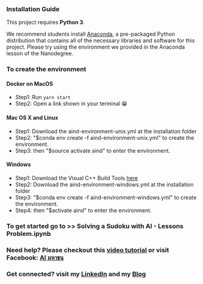 ### Installation Guide

This project requires **Python 3**.

We recommend students install [Anaconda](https://www.continuum.io/downloads), a pre-packaged Python distribution that contains all of the necessary libraries and software for this project.
Please try using the environment we provided in the Anaconda lesson of the Nanodegree.

### To create the environment

#### Docker on MacOS
- Step1: Run `yarn start`
- Step2: Open a link shown in your terminal 😁

#### Mac OS X and Linux
- Step1: Download the aind-environment-unix.yml at the installation folder
- Step2: "$conda env create -f aind-environment-unix.yml" to create the environment.
- Step3: then "$source activate aind" to enter the environment.

#### Windows
- Step1: Download the Visual C++ Build Tools [here](http://landinghub.visualstudio.com/visual-cpp-build-tools)
- Step2: Download the aind-environment-windows.yml at the installation folder
- Step3: "$conda env create -f aind-environment-windows.yml" to create the environment.
- Step4: then "$activate aind" to enter the environment.

### To get started go to >> Solving a Sudoku with AI - Lessons Problem.ipynb

### Need help? Please checkout this [video tutorial](https://www.facebook.com/plugins/video.php?href=https%3A%2F%2Fwww.facebook.com%2FDr.ChanwitBoonchuay%2Fvideos%2F1877983019109092%2F&show_text=0&width=560) or visit Facebook: [AI มหาชน](https://www.facebook.com/Dr.ChanwitBoonchuay/)

### Get connected? visit my [LinkedIn](https://www.linkedin.com/in/kwarodom/) and my [Blog](https://kwarodom.wordpress.com)
